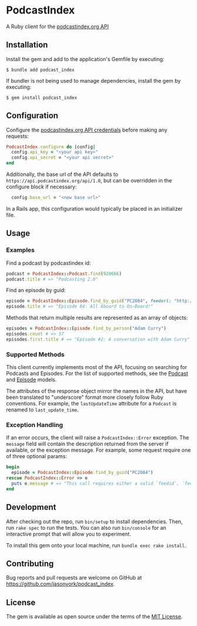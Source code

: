 # PodcastIndex

A Ruby client for the [podcastindex.org API](https://podcastindex-org.github.io/docs-api)

## Installation

Install the gem and add to the application's Gemfile by executing:

    $ bundle add podcast_index

If bundler is not being used to manage dependencies, install the gem by executing:

    $ gem install podcast_index

## Configuration

Configure the [podcastindex.org API credentials](https://podcastindex-org.github.io/docs-api/#overview--authentication-details) before making any requests:

```ruby
PodcastIndex.configure do |config|
  config.api_key = "<your api key>"
  config.api_secret = "<your api secret>"
end
```

Additionally, the base url of the API defaults to `https://api.podcastindex.org/api/1.0`, but can be overridden in the configure block if necessary:
```ruby
  config.base_url = "<new base url>"
````

In a Rails app, this configuration would typically be placed in an initializer file.

## Usage

### Examples

Find a podcast by podcastindex id:

```ruby
podcast = PodcastIndex::Podcast.find(920666)
podcast.title # => "Podcasting 2.0"
```

Find an episode by guid:

```ruby
episode = PodcastIndex::Episode.find_by_guid("PC2084", feedurl: "http://mp3s.nashownotes.com/pc20rss.xml")
episode.title # => "Episode 84: All Aboard to On-Board!"
```

Methods that return multiple results are represented as an array of objects:

```ruby
episodes = PodcastIndex::Episode.find_by_person("Adam Curry")
episodes.count # => 57
episodes.first.title # => "Episode #2: A conversation with Adam Curry"
```

### Supported Methods

This client currently implements most of the API, focusing on searching for Podcasts and Episodes.  For the list of supported methods, see the [Podcast](lib/podcast_index/podcast.rb) and [Episode](lib/podcast_index/episode.rb) models.

The attributes of the response object mirror the names in the API, but have been translated to "underscore" format more closely follow Ruby conventions.  For example, the `lastUpdateTime` attribute for a `Podcast` is renamed to `last_update_time`.

### Exception Handling

If an error occurs, the client will raise a `PodcastIndex::Error` exception.  The `message` field will contain the description returned from the server if available, or the exception message.  For example, some request require one of three optional params:

```ruby
begin
  episode = PodcastIndex::Episode.find_by_guid("PC2084")
rescue PodcastIndex::Error => e
  puts e.message # => "This call requires either a valid `feedid`, `feedurl` or `podcastguid` argument. "
end
```

## Development

After checking out the repo, run `bin/setup` to install dependencies. Then, run `rake spec` to run the tests. You can also run `bin/console` for an interactive prompt that will allow you to experiment.

To install this gem onto your local machine, run `bundle exec rake install`.

## Contributing

Bug reports and pull requests are welcome on GitHub at https://github.com/jasonyork/podcast_index.

## License

The gem is available as open source under the terms of the [MIT License](https://opensource.org/licenses/MIT).
